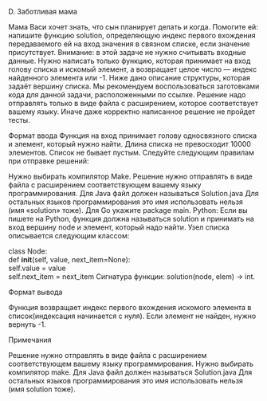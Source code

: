 D. Заботливая мама

Мама Васи хочет знать, что сын планирует делать и когда. Помогите ей: напишите функцию solution, определяющую индекс первого вхождения передаваемого ей на вход значения в связном списке, если значение присутствует.
Внимание: в этой задаче не нужно считывать входные данные. Нужно написать только функцию, которая принимает на вход голову списка и искомый элемент, а возвращает целое число — индекс найденного элемента или -1. Ниже дано описание структуры, которая задаёт вершину списка.
Мы рекомендуем воспользоваться заготовками кода для данной задачи, расположенными по ссылке.
Решение надо отправлять только в виде файла с расширением, которое соответствует вашему языку. Иначе даже корректно написанное решение не пройдет тесты.

Формат ввода
Функция на вход принимает голову односвязного списка и элемент, который нужно найти. Длина списка не превосходит 10000 элементов. Список не бывает пустым.
Следуйте следующим правилам при отправке решений:

Нужно выбирать компилятор Make.
Решение нужно отправлять в виде файла с расширением соответствующем вашему языку программирования.
Для Java файл должен называться Solution.java
Для остальных языков программирования это имя использовать нельзя (имя «solution» тоже).
Для Go укажите package main.
Python:
Если вы пишете на Python, функция должна называться solution и принимать на вход вершину node и элемент, который надо найти.
Узел списка описывается следующим классом:

class Node:  
    def __init__(self, value, next_item=None):  
        self.value = value  
        self.next_item = next_item
Сигнатура функции: solution(node, elem) -> int.

Формат вывода<br>

Функция возвращает индекс первого вхождения искомого элемента в список(индексация начинается с нуля). Если элемент не найден, нужно вернуть -1.<br>

Примечания<br>

Решение нужно отправлять в виде файла с расширением соответствующем вашему языку программирования. Нужно выбирать компилятор make.
Для Java файл должен называться Solution.java
Для остальных языков программирования это имя использовать нельзя (имя solution тоже).